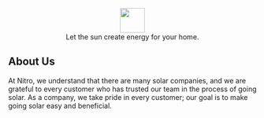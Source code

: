 <div align="center">
  <img height="50" src="https://cdn.nitroenergy.com/images/logos/logo_wide.png" />
  <div>Let the sun create energy for your home.</div>
</div>

## About Us

At Nitro, we understand that there are many solar companies, and we are grateful to every customer who has trusted our team in the process of going solar. As a company, we take pride in every customer; our goal is to make going solar easy and beneficial.
